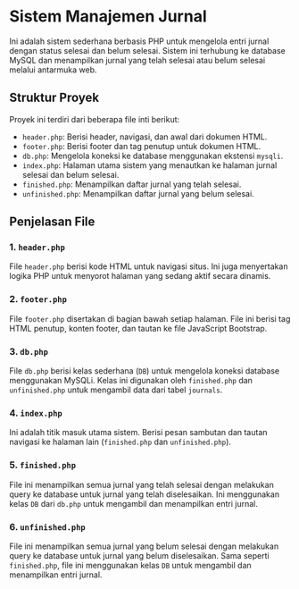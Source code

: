 # Sistem Manajemen Jurnal

Ini adalah sistem sederhana berbasis PHP untuk mengelola entri jurnal dengan status selesai dan belum selesai. Sistem ini terhubung ke database MySQL dan menampilkan jurnal yang telah selesai atau belum selesai melalui antarmuka web.

## Struktur Proyek

Proyek ini terdiri dari beberapa file inti berikut:

- `header.php`: Berisi header, navigasi, dan awal dari dokumen HTML.
- `footer.php`: Berisi footer dan tag penutup untuk dokumen HTML.
- `db.php`: Mengelola koneksi ke database menggunakan ekstensi `mysqli`.
- `index.php`: Halaman utama sistem yang menautkan ke halaman jurnal selesai dan belum selesai.
- `finished.php`: Menampilkan daftar jurnal yang telah selesai.
- `unfinished.php`: Menampilkan daftar jurnal yang belum selesai.

## Penjelasan File

### 1. `header.php`
File `header.php` berisi kode HTML untuk navigasi situs. Ini juga menyertakan logika PHP untuk menyorot halaman yang sedang aktif secara dinamis.

### 2. `footer.php`
File `footer.php` disertakan di bagian bawah setiap halaman. File ini berisi tag HTML penutup, konten footer, dan tautan ke file JavaScript Bootstrap.

### 3. `db.php`
File `db.php` berisi kelas sederhana (`DB`) untuk mengelola koneksi database menggunakan MySQLi. Kelas ini digunakan oleh `finished.php` dan `unfinished.php` untuk mengambil data dari tabel `journals`.

### 4. `index.php`
Ini adalah titik masuk utama sistem. Berisi pesan sambutan dan tautan navigasi ke halaman lain (`finished.php` dan `unfinished.php`).

### 5. `finished.php`
File ini menampilkan semua jurnal yang telah selesai dengan melakukan query ke database untuk jurnal yang telah diselesaikan. Ini menggunakan kelas `DB` dari `db.php` untuk mengambil dan menampilkan entri jurnal.

### 6. `unfinished.php`
File ini menampilkan semua jurnal yang belum selesai dengan melakukan query ke database untuk jurnal yang belum diselesaikan. Sama seperti `finished.php`, file ini menggunakan kelas `DB` untuk mengambil dan menampilkan entri jurnal.
